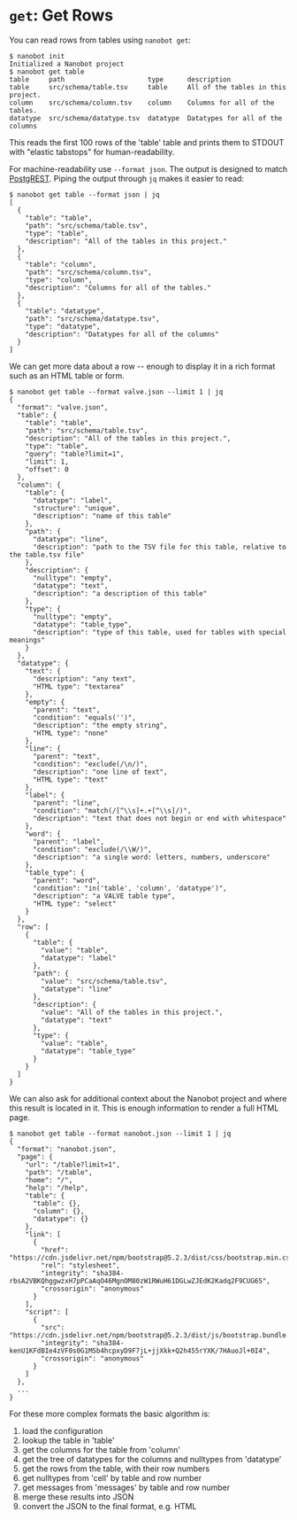 # `get`: Get Rows

You can read rows from tables using `nanobot get`:

```console tesh-session="get"
$ nanobot init
Initialized a Nanobot project
$ nanobot get table
table     path                     type      description
table     src/schema/table.tsv     table     All of the tables in this project.
column    src/schema/column.tsv    column    Columns for all of the tables.
datatype  src/schema/datatype.tsv  datatype  Datatypes for all of the columns
```

This reads the first 100 rows of the 'table' table
and prints them to STDOUT with "elastic tabstops"
for human-readability.

For machine-readability use `--format json`.
The output is designed to match [PostgREST](https://postgrest.org).
Piping the output through `jq` makes it easier to read:

```console tesh-session="get"
$ nanobot get table --format json | jq
[
  {
    "table": "table",
    "path": "src/schema/table.tsv",
    "type": "table",
    "description": "All of the tables in this project."
  },
  {
    "table": "column",
    "path": "src/schema/column.tsv",
    "type": "column",
    "description": "Columns for all of the tables."
  },
  {
    "table": "datatype",
    "path": "src/schema/datatype.tsv",
    "type": "datatype",
    "description": "Datatypes for all of the columns"
  }
]
```

We can get more data about a row --
enough to display it in a rich format
such as an HTML table or form.

```console
$ nanobot get table --format valve.json --limit 1 | jq
{
  "format": "valve.json",
  "table": {
    "table": "table",
    "path": "src/schema/table.tsv",
    "description": "All of the tables in this project.",
    "type": "table",
    "query": "table?limit=1",
    "limit": 1,
    "offset": 0
  },
  "column": {
    "table": {
      "datatype": "label",
      "structure": "unique",
      "description": "name of this table"
    },
    "path": {
      "datatype": "line",
      "description": "path to the TSV file for this table, relative to the table.tsv file"
    },
    "description": {
      "nulltype": "empty",
      "datatype": "text",
      "description": "a description of this table"
    },
    "type": {
      "nulltype": "empty",
      "datatype": "table_type",
      "description": "type of this table, used for tables with special meanings"
    }
  },
  "datatype": {
    "text": {
      "description": "any text",
      "HTML type": "textarea"
    },
    "empty": {
      "parent": "text",
      "condition": "equals('')",
      "description": "the empty string",
      "HTML type": "none"
    },
    "line": {
      "parent": "text",
      "condition": "exclude(/\n/)",
      "description": "one line of text",
      "HTML type": "text"
    },
    "label": {
      "parent": "line",
      "condition": "match(/[^\\s]+.+[^\\s]/)",
      "description": "text that does not begin or end with whitespace"
    },
    "word": {
      "parent": "label",
      "condition": "exclude(/\\W/)",
      "description": "a single word: letters, numbers, underscore"
    },
    "table_type": {
      "parent": "word",
      "condition": "in('table', 'column', 'datatype')",
      "description": "a VALVE table type",
      "HTML type": "select"
    }
  },
  "row": [
    {
      "table": {
        "value": "table",
        "datatype": "label"
      },
      "path": {
        "value": "src/schema/table.tsv",
        "datatype": "line"
      },
      "description": {
        "value": "All of the tables in this project.",
        "datatype": "text"
      },
      "type": {
        "value": "table",
        "datatype": "table_type"
      }
    }
  ]
}
```

We can also ask for additional context
about the Nanobot project
and where this result is located in it.
This is enough information to render a full HTML page.

```console
$ nanobot get table --format nanobot.json --limit 1 | jq
{
  "format": "nanobot.json",
  "page": {
    "url": "/table?limit=1",
    "path": "/table",
    "home": "/",
    "help": "/help",
    "table": {
      "table": {},
      "column": {},
      "datatype": {}
    },
    "link": [
      {
        "href": "https://cdn.jsdelivr.net/npm/bootstrap@5.2.3/dist/css/bootstrap.min.css",
        "rel": "stylesheet",
        "integrity": "sha384-rbsA2VBKQhggwzxH7pPCaAqO46MgnOM80zW1RWuH61DGLwZJEdK2Kadq2F9CUG65",
        "crossorigin": "anonymous"
      }
    ],
    "script": [
      {
        "src": "https://cdn.jsdelivr.net/npm/bootstrap@5.2.3/dist/js/bootstrap.bundle.min.js",
        "integrity": "sha384-kenU1KFdBIe4zVF0s0G1M5b4hcpxyD9F7jL+jjXkk+Q2h455rYXK/7HAuoJl+0I4",
        "crossorigin": "anonymous"
      }
    ]
  },
  ...
}
```

For these more complex formats the basic algorithm is:

1. load the configuration
2. lookup the table in 'table'
3. get the columns for the table from 'column'
4. get the tree of datatypes for the columns and nulltypes from 'datatype'
5. get the rows from the table, with their row numbers
6. get nulltypes from 'cell' by table and row number
7. get messages from 'messages' by table and row number
8. merge these results into JSON
9. convert the JSON to the final format, e.g. HTML
